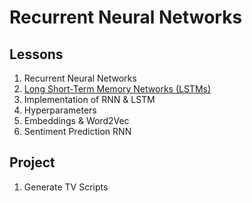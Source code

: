 # Recurrent Neural Networks

## Lessons

1. Recurrent Neural Networks
1. [Long Short-Term Memory Networks (LSTMs)](https://github.com/ahmedhasandrlnd/Deep_Learning_Nanodegree/tree/master/RNN/LSTM)
1. Implementation of RNN & LSTM 
1. Hyperparameters
1. Embeddings & Word2Vec
1. Sentiment Prediction RNN

## Project

1. Generate TV Scripts

